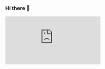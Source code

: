 ### Hi there 👋
 [![My languages](https://github-stats-evirunurm.vercel.app/api/langauges.js?username=kaffediem)](https://github.com/evirunurm/github-stats)

<!--
**KaffeDiem/KaffeDiem** is a ✨ _special_ ✨ repository because its `README.md` (this file) appears on your GitHub profile.

Here are some ideas to get you started:

- 🔭 I’m currently working on ...
- 🌱 I’m currently learning ...
- 👯 I’m looking to collaborate on ...
- 🤔 I’m looking for help with ...
- 💬 Ask me about ...
- 📫 How to reach me: ...
- 😄 Pronouns: ...
- ⚡ Fun fact: ...
-->
